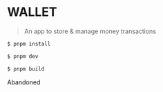 # WALLET
> An app to store & manage money transactions

```bash
$ pnpm install
```
```bash
$ pnpm dev
```
```bash
$ pnpm build
```

Abandoned

